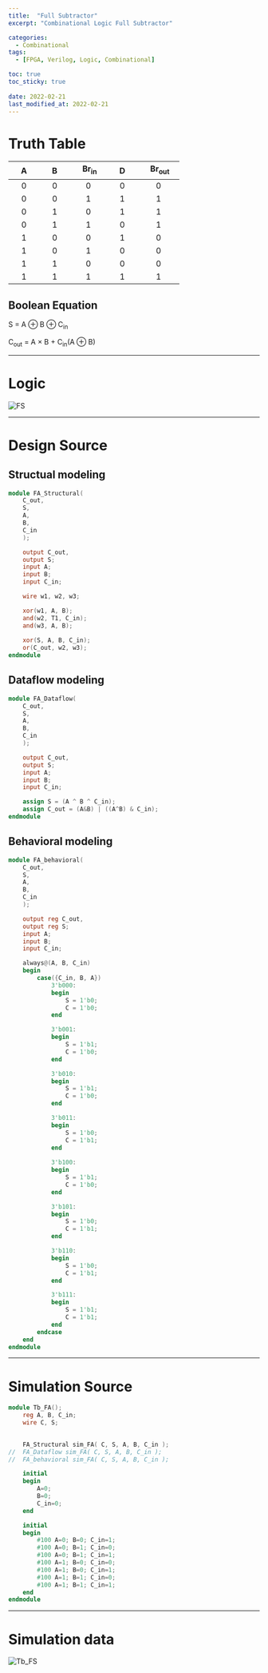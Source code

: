 ```yaml
---
title:  "Full Subtractor"
excerpt: "Combinational Logic Full Subtractor"

categories:
  - Combinational
tags:
  - [FPGA, Verilog, Logic, Combinational]

toc: true
toc_sticky: true
 
date: 2022-02-21
last_modified_at: 2022-02-21
---
```


# Truth Table

| &nbsp; &nbsp; A &nbsp; &nbsp; | &nbsp; &nbsp; B &nbsp; &nbsp; | &nbsp; &nbsp; Br<sub>in<sub> &nbsp; &nbsp; | &nbsp; &nbsp; D &nbsp; &nbsp; | &nbsp; &nbsp; Br<sub>out<sub> &nbsp; &nbsp; |
|:---:|:---:|:---:|:---:|:---:|
|  0  |  0  |  0  |  0  |  0   |
|  0  |  0  |  1  |  1  |  1   |
|  0  |  1  |  0  |  1  |  1   |
|  0  |  1  |  1  |  0  |  1   |
|  1  |  0  |  0  |  1  |  0   |
|  1  |  0  |  1  |  0  |  0   |
|  1  |  1  |  0  |  0  |  0   |
|  1  |  1  |  1  |  1  |  1   |

## Boolean Equation

S = A ⊕ B ⊕ C<sub>in</sub>

C<sub>out</sub> = A × B + C<sub>in</sub>(A ⊕ B)

---

# Logic

![FS](/images/2022-01-25-FS/logic.png)

---

# Design Source

## Structual modeling

```verilog
module FA_Structural(
	C_out,
	S,
	A,
	B,
	C_in
	);

	output C_out, 
	output S;
	input A; 
	input B;
	input C_in;

	wire w1, w2, w3;

	xor(w1, A, B);
	and(w2, T1, C_in);
	and(w3, A, B);
	
	xor(S, A, B, C_in);
	or(C_out, w2, w3);	
endmodule
```

## Dataflow modeling

```verilog
module FA_Dataflow(
	C_out,
	S,
	A,
	B,
	C_in
	);

	output C_out, 
	output S;
	input A; 
	input B;
	input C_in;

	assign S = (A ^ B ^ C_in);
	assign C_out = (A&B) | ((A^B) & C_in);
endmodule
```

## Behavioral modeling

```verilog
module FA_behavioral(
	C_out,
	S,
	A,
	B,
	C_in
	);

	output reg C_out, 
	output reg S;
	input A; 
	input B;
	input C_in;

	always@(A, B, C_in)
	begin
		case({C_in, B, A})
			3'b000:
			begin
				S = 1'b0;
				C = 1'b0;
			end

			3'b001:
			begin
				S = 1'b1;
				C = 1'b0;
			end

			3'b010:
			begin
				S = 1'b1;
				C = 1'b0;
			end

			3'b011:
			begin
				S = 1'b0;
				C = 1'b1;
			end
			
			3'b100:
			begin
				S = 1'b1;
				C = 1'b0;
			end

			3'b101:
			begin
				S = 1'b0;
				C = 1'b1;
			end

			3'b110:
			begin
				S = 1'b0;
				C = 1'b1;
			end

			3'b111:
			begin
				S = 1'b1;
				C = 1'b1;
			end
		endcase
	end
endmodule
```
---

# Simulation Source

```verilog
module Tb_FA();
 	reg A, B, C_in;
	wire C, S;
	

	FA_Structural sim_FA( C, S, A, B, C_in );
//	FA_Dataflow sim_FA( C, S, A, B, C_in );
//	FA_behavioral sim_FA( C, S, A, B, C_in );

	initial
	begin
		A=0;
		B=0;
		C_in=0;
	end

	initial
	begin
		#100 A=0; B=0; C_in=1;
		#100 A=0; B=1; C_in=0;
		#100 A=0; B=1; C_in=1;
		#100 A=1; B=0; C_in=0;
		#100 A=1; B=0; C_in=1;
		#100 A=1; B=1; C_in=0;
		#100 A=1; B=1; C_in=1;
	end
endmodule
```
---

# Simulation data

![Tb_FS](/images/2022-01-25-FS/tb.png)
